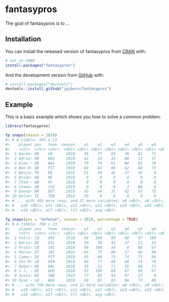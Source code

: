
<!-- README.md is generated from README.Rmd. Please edit that file -->

# fantasypros

<!-- badges: start -->

<!-- badges: end -->

The goal of fantasypros is to …

## Installation

You can install the released version of fantasypros from
[CRAN](https://CRAN.R-project.org) with:

``` r
# not on CRAN
install.packages("fantasypros")
```

And the development version from [GitHub](https://github.com/) with:

``` r
# install.packages("devtools")
devtools::install_github("jpiburn/fantasypros")
```

## Example

This is a basic example which shows you how to solve a common problem:

``` r
library(fantasypros)

fp_snaps(season = 2018)
#> # A tibble: 505 x 23
#>    player pos   team  season    w1    w2    w3    w4    w5    w6    w7
#>    <chr>  <chr> <chr>  <dbl> <dbl> <dbl> <dbl> <dbl> <dbl> <dbl> <dbl>
#>  1 Aaron~ QB    GB      2018    46    77    69    76    81    71    NA
#>  2 Adria~ RB    WAS     2018    42    25    32    NA    13    37    34
#>  3 Alex ~ QB    WAS     2018    79    74    61    NA    61    70    60
#>  4 Ben R~ QB    PIT     2018    84    82    66    62    60    73    NA
#>  5 Benja~ TE    NE      2018    51    54    45    37    36     0    36
#>  6 Brian~ QB    NE      2018     0     0     0     4     0     0     0
#>  7 Chad ~ QB    KC      2018     0     0     0     0     0     0     0
#>  8 Chase~ QB    CHI     2018     0     0     0     3    NA     0     1
#>  9 Danny~ WR    DET     2018    45    44    31    42    53    75    55
#> 10 Delan~ TE    TEN     2018    39     0     0     0     0     0     0
#> # ... with 495 more rows, and 12 more variables: w8 <dbl>, w9 <dbl>,
#> #   w10 <dbl>, w11 <dbl>, w12 <dbl>, w13 <dbl>, w14 <dbl>, w15 <dbl>,
#> #   w16 <dbl>, w17 <dbl>, ttl <dbl>, avg <dbl>

fp_snaps(pos = "defense", season = 2018, percentage = TRUE)
#> # A tibble: 769 x 23
#>    player pos   team  season    w1    w2    w3    w4    w5    w6    w7
#>    <chr>  <chr> <chr>  <dbl> <dbl> <dbl> <dbl> <dbl> <dbl> <dbl> <dbl>
#>  1 Patri~ CB    ARI     2018    99   100    99    98    97   100    98
#>  2 Adria~ DE    ATL     2018    30    30    42    37    51    33    40
#>  3 Princ~ CB    CHI     2018    98   100    50     0    NA    67    98
#>  4 Marce~ DT    JAC     2018    65    75    68    57    66    60    53
#>  5 Camer~ DE    PIT     2018    85    86    73    74    71    80    NA
#>  6 Von M~ LB    DEN     2018    88    77    68    68    74    70    85
#>  7 Rober~ DE    DAL     2018    59    51    71    56    68    71    58
#>  8 J.J. ~ DE    HOU     2018    93   100    84    87    90    87    90
#>  9 Justi~ DE    IND     2018    77    85    94    97    27     0     0
#> 10 Ryan ~ LB    WAS     2018    68    82    83    NA    73    80    74
#> # ... with 759 more rows, and 12 more variables: w8 <dbl>, w9 <dbl>,
#> #   w10 <dbl>, w11 <dbl>, w12 <dbl>, w13 <dbl>, w14 <dbl>, w15 <dbl>,
#> #   w16 <dbl>, w17 <dbl>, ttl <dbl>, avg <dbl>
```
